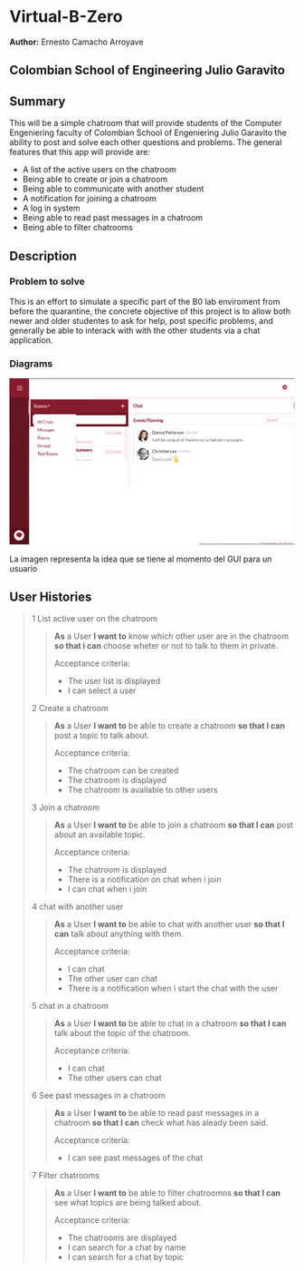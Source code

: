 # **Virtual-B-Zero**
**Author:** Ernesto Camacho Arroyave

## **Colombian School of Engineering Julio Garavito**
## **Summary**
This will be a simple chatroom that will provide students of the Computer Engeniering faculty of Colombian School of Engeniering Julio Garavito the ability to post and solve each other questions and problems. The general features that this app will provide are:
- A list of the active users on the chatroom
- Being able to create or join a chatroom
- Being able to communicate with another student
- A notification for joining a chatroom
- A log in system
- Being able to read past messages in a chatroom
- Being able to filter chatrooms

## **Description**
### **Problem to solve**
This is an effort to simulate a specific part of the B0 lab enviroment from before the quarantine, the concrete objective of this project is to allow both newer and older studentes to ask for help, post specific problems, and generally be able to interack with with the other students via a chat application.
### **Diagrams**
![](https://github.com/ErnestoCamachoA9805/ARSW---Vitual-B-Zero/blob/main/Resources/Images/Chatroom.jpg)

La imagen representa la idea que se tiene al momento del GUI para un usuario 
## **User Histories**
> 1 List active user on the chatroom
>> **As** a User **I want to** know which other user are in the chatroom **so that i can** choose wheter or not to talk to them in private.
>>
>> Acceptance criteria:
>> - The user list is displayed
>> - I can select a user
>
> 2 Create a chatroom
>> **As** a User **I want to** be able to create a chatroom **so that I can** post a topic to talk about.
>>
>> Acceptance criteria:
>> - The chatroom can be created 
>> - The chatroom is displayed 
>> - The chatroom is available to other users
>
> 3 Join a chatroom
>> **As** a User **I want to** be able to join a chatroom **so that I can** post about an available topic.
>>
>> Acceptance criteria:
>> - The chatroom is displayed 
>> - There is a notification on chat when i join
>> - I can chat when i join 
>
> 4 chat with another user
>> **As** a User **I want to** be able to chat with another user **so that I can** talk about anything with them.
>>
>> Acceptance criteria:
>> - I can chat
>> - The other user can chat
>> - There is a notification when i start the chat with the user
>
> 5 chat in a chatroom
>> **As** a User **I want to** be able to chat in a chatroom **so that I can** talk about the topic of the chatroom.
>>
>> Acceptance criteria:
>> - I can chat
>> - The other users can chat
>
> 6 See past messages in a chatroom
>> **As** a User **I want to** be able to read past messages in a chatroom **so that I can** check what has aleady been said.
>>
>> Acceptance criteria:
>> - I can see past messages of the chat
>
> 7 Filter chatrooms
>> **As** a User **I want to** be able to filter chatroomns **so that I can** see what topics are being talked about.
>>
>> Acceptance criteria:
>> - The chatrooms are displayed 
>> - I can search for a chat by name
>> - I can search for a chat by topic

